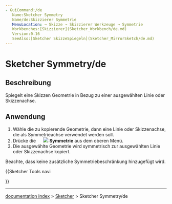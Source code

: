 ```yaml
---
- GuiCommand:/de
   Name:Sketcher Symmetry
   Name/de:Skizzierer Symmetrie
   MenuLocation: → Skizze → Skizzierer Werkzeuge → Symmetrie
   Workbenches:[Skizzierer](Sketcher_Workbench/de.md)
   Version:0.16
   SeeAlso:[Sketcher SkizzeSpiegeln](Sketcher_MirrorSketch/de.md)
---
```


# Sketcher Symmetry/de

## Beschreibung

Spiegelt eine Skizzen Geometrie in Bezug zu einer ausgewählten Linie oder Skizzenachse.

## Anwendung

1.  Wähle die zu kopierende Geometrie, dann eine Linie oder Skizzenachse, die als Symmetrieachse verwendet werden soll.
2.  Drücke die **<img src=images/Sketcher_Symmetry.svg style="width:16px"> <img src=images/Sketcher_Symmetry.svg style="width:Symmetrie](Sketcher_Symmetry/de.md)** Taste oder wähle **Skizze → Skizzierer Werkzeuge → [16px"> Symmetrie** aus dem oberen Menü.
3.  Die ausgewählte Geometrie wird symmetrisch zur ausgewählten Linie oder Skizzenachse kopiert.

Beachte, dass keine zusätzliche Symmetriebeschränkung hinzugefügt wird.





{{Sketcher Tools navi

}}

---
[documentation index](../README.md) > [Sketcher](Sketcher_Workbench.md) > Sketcher Symmetry/de
